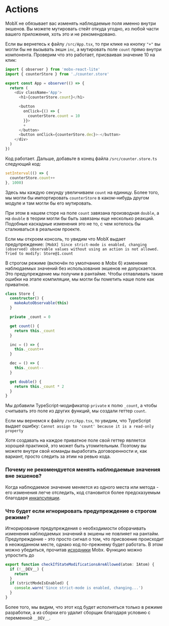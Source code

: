 # Actions

MobX не обязывает вас изменять наблюдаемые поля именно внутри экшенов. Вы можете мутировать стейт откуда угодно, из любой части вашего приложения, хоть это и не рекомендовано.

Если вы вернетесь к файлу `/src/App.tsx`, то при клике на кнопку `"+"` вы могли бы не вызывать экшн `inc`, а мутировать поле `count` прямо внутри компонента. Проверим что это работает, присваивая значение 10 на клик:

```js
import { observer } from 'mobx-react-lite'
import { counterStore } from './counter.store'

export const App = observer(() => {
  return (
    <div className='App'>
      <h1>{counterStore.count}</h1>

      <button
        onClick={() => {
          counterStore.count = 10
        }}>
        +
      </button>
      <button onClick={counterStore.dec}>-</button>
    </div>
  )
})
```

Код работает. Дальше, добавьте в конец файла `/src/counter.store.ts` следующий код:

```js
setInterval(() => {
  counterStore.count++
}, 1000)
```

Здесь мы каждую секунду увеличиваем `count` на единицу. Более того, мы могли бы импортировать `counterStore` в каком-нибудь другом модуле и там могли бы его мутировать.

При этом в нашем сторе на поле `count` завязана производная `double`, а на `double` в теории могли бы быть завязаны еще несколько реакций. Подобные каскадные изменения это не то, с чем хотелось бы сталкиваться в реальном проекте.

Если мы откроем консоль, то увидим что MobX выдает предупреждение:
`[MobX] Since strict-mode is enabled, changing (observed) observable values without using an action is not allowed. Tried to modify: Store@1.count`

В строгом режиме (включён по умолчанию в Mobx 6) изменение наблюдаемых значений без использования экшенов не допускается. Это предупреждение мы получим в рантайме. Чтобы отлавливать такие ошибки на этапе компиляции, мы могли бы пометить наше поле как приватное.

```typescript
class Store {
  constructor() {
    makeAutoObservable(this)
  }

  private _count = 0

  get count() {
    return this._count
  }

  inc = () => {
    this._count++
  }

  dec = () => {
    this._count--
  }

  get double() {
    return this._count * 2
  }
}
```

Мы добавили TypeScript-модификатор `private` к полю `_count`, а чтобы считывать это поле из других функций, мы создали геттер `count`.

Если мы вернемся к файлу `/src/App.tsx`, то увидим, что TypeScript выдает ошибку:
`Cannot assign to 'count' because it is a read-only property`

Хотя создавать на каждое приватное поле свой геттер является хорошей практикой, это может быть утомительным. Поэтому вы можете внутри свой команды выработать договоренности и, как вариант, просто следить за этим на ревью кода.

### Почему не рекомендуется менять наблюдаемые значения вне экшенов?
Когда наблюдаемое значение меняется из одного места или метода - его изменения легче отследить, код становится более предсказуемым благодаря [инкапсуляции](https://learn.javascript.ru/private-protected-properties-methods).

### Что будет если игнорировать предупреждение о строгом режиме?

Игнорирование предупреждения о необходимости оборачивать изменения наблюдаемых значений в экшены не повлияет на рантайм. Предупреждение - это просто сигнал о том, что присвоение происходит в неожиданном месте, однако код по-прежнему будет работать. В этом можно убедиться, прочитав [исходники](https://github.com/mobxjs/mobx/blob/2caf7e1a3504dde3d7c9bde3c6fb56ca85168018/packages/mobx/src/core/derivation.ts#L135) Mobx. Функцию можно упростить до

```typescript
export function checkIfStateModificationsAreAllowed(atom: IAtom) {
  if (!__DEV__) {
    return
  }
  if (strictModeIsEnabled) {
    console.warn('Since strict-mode is enabled, changing...')
  }
}
```

Более того, мы видим, что этот код будет исполняться только в режиме разработки, а из сборки его удалит сборщик благодаря условию с переменной `__DEV__`.

